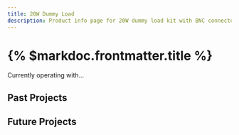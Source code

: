 ```yaml
---
title: 20W Dummy Load
description: Product info page for 20W dummy load kit with BNC connector.
---
```


# {% $markdoc.frontmatter.title %}

Currently operating with... 

## Past Projects

## Future Projects
